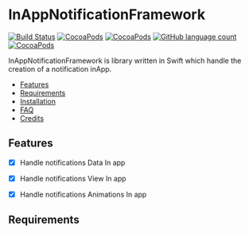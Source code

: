 # InAppNotificationFramework

[![Build Status](https://travis-ci.org/4AMOC-iOSFramework/InAppNotificationFramework.svg?branch=master)](https://travis-ci.org/4AMOC-iOSFramework/InAppNotificationFramework/)
[![CocoaPods](https://img.shields.io/cocoapods/dt/InAppNotificationFramework.svg)]()
[![CocoaPods](https://img.shields.io/cocoapods/l/InAppNotificationFramework.svg)]()
[![GitHub language count](https://img.shields.io/github/languages/count/badges/InAppNotificationFramework.svg)]()
[![CocoaPods](https://img.shields.io/cocoapods/p/InAppNotificationFramework.svg)]()

InAppNotificationFramework is library written in Swift which handle the creation of a notification inApp.

- [Features](#features)
- [Requirements](#requirements)
- [Installation](#installation)
- [FAQ](#faq)
- [Credits](#credits)

## Features

- [x] Handle notifications Data In app
- [x] Handle notifications View In app
- [x] Handle notifications Animations In app


## Requirements
